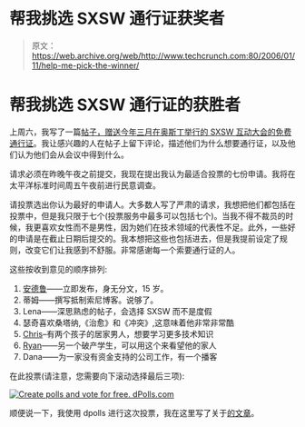 # 帮我挑选 SXSW 通行证获奖者

> 原文：<https://web.archive.org/web/http://www.techcrunch.com:80/2006/01/11/help-me-pick-the-winner/>

# 帮我挑选 SXSW 通行证的获胜者

上周六，我写了一篇[帖子，赠送今年三月在奥斯丁举行的 SXSW 互动大会的免费通行证](https://web.archive.org/web/20220627080012/http://www.beta.techcrunch.com/2006/01/07/giving-away-a-pass-to-sxsw/)。我让感兴趣的人在帖子上留下评论，描述他们为什么想要通行证，以及他们认为他们会从会议中得到什么。

请求必须在昨晚午夜之前提交，我现在提出我认为最适合投票的七份申请。我将在太平洋标准时间周五午夜前进行民意调查。

请投票选出你认为最好的申请人。大多数人写了严肃的请求，我想把他们都包括在投票中，但是我只限于七个(投票服务中最多可以包括七个)。当我不得不裁员的时候，我更喜欢女性而不是男性，因为她们在技术领域的代表性不足。此外，一些好的申请是在截止日期后提交的。我本想把这些也包括进去，但是我提前设定了规则，改变它们让我感到不舒服。非常感谢每一个索要通行证的人。

这些按收到意见的顺序排列:

1.  [安德鲁](https://web.archive.org/web/20220627080012/http://www.beta.techcrunch.com/2006/01/07/giving-away-a-pass-to-sxsw/#comment-7938)——立即发布，身无分文，15 岁。
2.  蒂姆——撰写抵制索尼博客。说够了。
3.  Lena——深思熟虑的帖子，会选择 SXSW 而不是度假
4.  瑟奇喜欢桑塔纳,《治愈》和《冲突》,这意味着他非常非常酷
5.  [Chris](https://web.archive.org/web/20220627080012/http://www.beta.techcrunch.com/2006/01/07/giving-away-a-pass-to-sxsw/#comment-7994)–有两个孩子的居家男人，想要学习更多技术知识
6.  [Ryan](https://web.archive.org/web/20220627080012/http://www.beta.techcrunch.com/2006/01/07/giving-away-a-pass-to-sxsw/#comment-8146)——另一个破产学生，可以用这个来看望他的家人
7.  Dana——为一家没有资金支持的公司工作，有一个播客

在此投票(请注意，您需要向下滚动选择最后三项):

[![Create polls and vote for free. dPolls.com](img/f4c9f39865c5bf6696c22abd9350f4cc.png)](https://web.archive.org/web/20220627080012/http://www.dpolls.com/ "Create polls and vote for free. dPolls.com")

顺便说一下，我使用 dpolls 进行这次投票，我在这里写了关于[的文章](https://web.archive.org/web/20220627080012/http://www.beta.techcrunch.com/2006/01/05/quick-polls-with-dpolls/)。